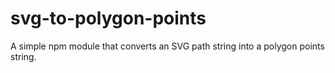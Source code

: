 # svg-to-polygon-points
A simple npm module that converts an SVG path string into a polygon points string.
